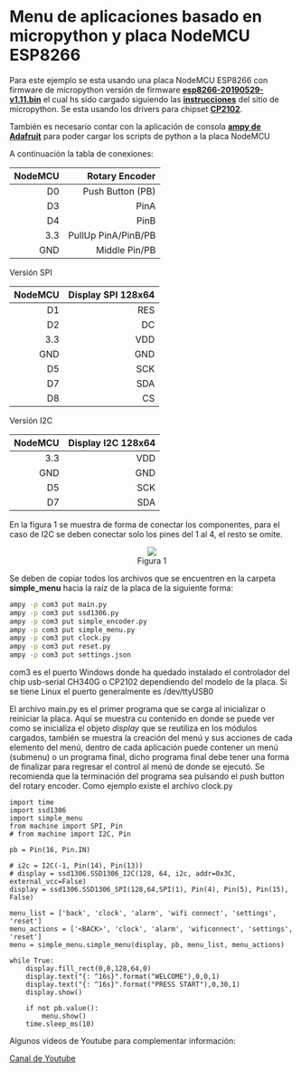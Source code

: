 # Menu de aplicaciones basado en micropython y placa NodeMCU ESP8266

Para este ejemplo se esta usando una placa NodeMCU ESP8266 con firmware de micropython versión de firmware
**<a href="https://micropython.org/resources/firmware/esp8266-20190529-v1.11.bin">esp8266-20190529-v1.11.bin</a>**
el cual hs sido cargado siguiendo las 
**<a href="http://docs.micropython.org/en/latest/esp8266/tutorial/intro.html#deploying-the-firmware">instrucciones</a>**
del sitio de micropython.
Se esta usando los drivers para chipset **<a href="https://www.silabs.com/products/development-tools/software/usb-to-uart-bridge-vcp-drivers">CP2102</a>**.

También es necesario contar con la aplicación de consola
**<a href="https://learn.adafruit.com/micropython-basics-load-files-and-run-code/install-ampy">ampy de Adafruit</a>**
 para poder cargar los scripts de python a la placa NodeMCU

A continuación la tabla de conexiones:

| NodeMCU | Rotary Encoder |
| ------:| -----------:|
| D0 | Push Button (PB) |
| D3 | PinA |
| D4 | PinB |
| 3.3 | PullUp PinA/PinB/PB |
| GND | Middle Pin/PB |

Versión SPI

| NodeMCU | Display SPI 128x64 |
| ------:| -----------:|
| D1 | RES |
| D2 | DC |
| 3.3 | VDD |
| GND | GND |
| D5 | SCK |
| D7 | SDA |
| D8 | CS |

Versión I2C

| NodeMCU | Display I2C 128x64 |
| ------:| -----------:|
| 3.3 | VDD |
| GND | GND |
| D5 | SCK |
| D7 | SDA |


En la figura 1 se muestra de forma de conectar los componentes, para el caso de I2C se deben conectar solo los pines del 1 al 4, el resto se omite.

<center> <img src=img01.png> <br/>Figura 1 </center>

Se deben de copiar todos los archivos que se encuentren en la carpeta **simple_menu** hacia la raíz de la placa de la siguiente forma:

~~~bash
ampy -p com3 put main.py
ampy -p com3 put ssd1306.py
ampy -p com3 put simple_encoder.py
ampy -p com3 put simple_menu.py
ampy -p com3 put clock.py
ampy -p com3 put reset.py
ampy -p com3 put settings.json
~~~

com3 es el puerto Windows donde ha quedado instalado el controlador del chip usb-serial CH340G o CP2102 dependiendo del modelo de la placa. Si se tiene Linux el puerto generalmente es /dev/ttyUSB0


El archivo main.py es el primer programa que se carga al inicializar o reiniciar la placa. Aquí se muestra cu contenido en donde se puede ver como se inicializa el objeto *display* que se reutiliza en los módulos cargados, también se muestra la creación del menú y sus acciones de cada elemento del menú, dentro de cada aplicación puede contener un menú (submenu) o un programa final, dicho programa final debe tener una forma de finalizar para regresar el control al menú de donde se ejecutó. Se recomienda que la terminación del programa sea pulsando el push button del rotary encoder. Como ejemplo existe el archivo clock.py
~~~micropython
import time
import ssd1306
import simple_menu
from machine import SPI, Pin
# from machine import I2C, Pin

pb = Pin(16, Pin.IN)

# i2c = I2C(-1, Pin(14), Pin(13))
# display = ssd1306.SSD1306_I2C(128, 64, i2c, addr=0x3C, external_vcc=False)
display = ssd1306.SSD1306_SPI(128,64,SPI(1), Pin(4), Pin(5), Pin(15), False)

menu_list = ['back', 'clock', 'alarm', 'wifi connect', 'settings', 'reset']
menu_actions = ['<BACK>', 'clock', 'alarm', 'wificonnect', 'settings', 'reset']
menu = simple_menu.simple_menu(display, pb, menu_list, menu_actions)

while True:
    display.fill_rect(0,0,128,64,0)
    display.text("{: ^16s}".format("WELCOME"),0,0,1)
    display.text("{: ^16s}".format("PRESS START"),0,30,1)
    display.show()

    if not pb.value():
        menu.show()
    time.sleep_ms(10)
~~~

Algunos videos de Youtube para complementar información:

<a href="https://www.youtube.com/channel/UCOhshmzwIlELoF38J2j9k-w">Canal de Youtube</a>

